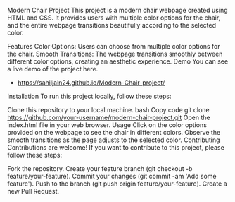 Modern Chair Project
This project is a modern chair webpage created using HTML and CSS. It provides users with multiple color options for the chair, and the entire webpage transitions beautifully according to the selected color.

Features
Color Options: Users can choose from multiple color options for the chair.
Smooth Transitions: The webpage transitions smoothly between different color options, creating an aesthetic experience.
Demo
You can see a live demo of the project here.
- https://sahiljain24.github.io/Modern-Chair-project/

Installation
To run this project locally, follow these steps:

Clone this repository to your local machine.
bash
Copy code
git clone https://github.com/your-username/modern-chair-project.git
Open the index.html file in your web browser.
Usage
Click on the color options provided on the webpage to see the chair in different colors.
Observe the smooth transitions as the page adjusts to the selected color.
Contributing
Contributions are welcome! If you want to contribute to this project, please follow these steps:

Fork the repository.
Create your feature branch (git checkout -b feature/your-feature).
Commit your changes (git commit -am 'Add some feature').
Push to the branch (git push origin feature/your-feature).
Create a new Pull Request.
